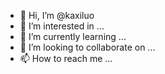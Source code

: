 - 👋 Hi, I’m @kaxiluo
- 👀 I’m interested in ...
- 🌱 I’m currently learning ...
- 💞️ I’m looking to collaborate on ...
- 📫 How to reach me ...

<!---
kaxiluo/kaxiluo is a ✨ special ✨ repository because its `README.md` (this file) appears on your GitHub profile.
You can click the Preview link to take a look at your changes.
--->
